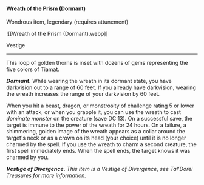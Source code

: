 #### Wreath of the Prism (Dormant)

Wondrous item, legendary (requires attunement)

![[Wreath of the Prism (Dormant).webp]]

Vestige

---

This loop of golden thorns is inset with dozens of gems representing the five colors of Tiamat.

***Dormant.*** While wearing the wreath in its dormant state, you have darkvision out to a range of 60 feet. If you already have darkvision, wearing the wreath increases the range of your darkvision by 60 feet.

When you hit a beast, dragon, or monstrosity of challenge rating 5 or lower with an attack, or when you grapple it, you can use the wreath to cast *dominate monster* on the creature (save DC 13). On a successful save, the target is immune to the power of the wreath for 24 hours. On a failure, a shimmering, golden image of the wreath appears as a collar around the target's neck or as a crown on its head (your choice) until it is no longer charmed by the spell. If you use the wreath to charm a second creature, the first spell immediately ends. When the spell ends, the target knows it was charmed by you.

***Vestige of Divergence.*** *This item is a Vestige of Divergence, see *Tal'Dorei Treasures* for more information.*
